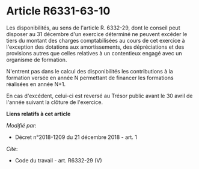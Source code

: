 # Article R6331-63-10

Les disponibilités, au sens de l'article R. 6332-29, dont le conseil peut disposer au 31 décembre d'un exercice déterminé ne
peuvent excéder le tiers du montant des charges comptabilisées au cours de cet exercice à l'exception des dotations aux
amortissements, des dépréciations et des provisions autres que celles relatives à un contentieux engagé avec un organisme de
formation.

N'entrent pas dans le calcul des disponibilités les contributions à la formation versée en année N permettant de financer les
formations réalisées en année N+1.

En cas d'excédent, celui-ci est reversé au Trésor public avant le 30 avril de l'année suivant la clôture de l'exercice.

**Liens relatifs à cet article**

_Modifié par_:

  - Décret n°2018-1209 du 21 décembre 2018 - art. 1

_Cite_:

  - Code du travail - art. R6332-29 (V)
